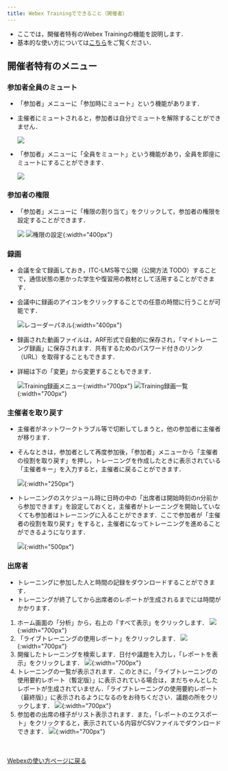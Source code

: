 ```yaml
---
title: Webex Trainingでできること（開催者）
---
```


* ここでは，開催者特有のWebex Trainingの機能を説明します．	
* 基本的な使い方については<a href="do_training" target="_blank">こちら</a>をご覧ください．

## 開催者特有のメニュー

### 参加者全員のミュート

* 「参加者」メニューに「参加時にミュート」という機能があります．
* 主催者にミュートされると，参加者は自分でミュートを解除することができません．

	![](img/webex_training_mute_on_join.png)	

* 「参加者」メニューに「全員をミュート」という機能があり，全員を即座にミュートにすることができます．

	![](img/webex_training_all_mute.png)

### 参加者の権限

* 「参加者」メニューに「権限の割り当て」をクリックして，参加者の権限を設定することができます．

	![](img/webex_training_participants_privileges.png)
	![権限の設定](img/webex_training_privileges.png){:width="400px"}

### 録画

* 会議を全て録画しておき，ITC-LMS等で公開（公開方法 TODO）することで，通信状態の悪かった学生や復習用の教材として活用することができます．
* 会議中に録画のアイコンをクリックすることでの任意の時間に行うことが可能です．

	![レコーダーパネル](img/webex_training_recorder.png){:width="400px"}

* 録画された動画ファイルは，ARF形式で自動的に保存され，「マイトレーニング録画」に保存されます．共有するためのパスワード付きのリンク（URL）を取得することもできます．
* 詳細は下の「変更」から変更することもできます．

	![Training録画メニュー](img/webex_training_record_1.png){:width="700px"}
	![Training録画一覧](img/webex_training_record_2.png){:width="700px"}

### 主催者を取り戻す

* 主催者がネットワークトラブル等で切断してしまうと，他の参加者に主催者が移ります．
* そんなときは，参加者として再度参加後，「参加者」メニューから「主催者の役割を取り戻す」を押し，トレーニングを作成したときに表示されている「主催者キー」を入力すると，主催者に戻ることができます．

	![](img/webex_training_regain_host.png){:width="250px"}

* トレーニングのスケジュール時に日時の中の「出席者は開始時刻のn分前から参加できます」を設定しておくと，主催者がトレーニングを開始していなくても参加者はトレーニングに入ることができます．ここで参加者が「主催者の役割を取り戻す」をすると，主催者になってトレーニングを進めることができるようになります．

	![](img/webex_training_join_before_host.png){:width="500px"}

### 出席者

* トレーニングに参加した人と時間の記録をダウンロードすることができます．
* トレーニングが終了してから出席者のレポートが生成されるまでには時間がかかります．

1. ホーム画面の「分析」から，右上の「すべて表示」をクリックします．
![](img/webex_participants_list_1.png){:width="700px"}
1. 「ライブトレーニングの使用レポート」をクリックします．
![](img/webex_training_participants_list_1.png){:width="700px"}
1. 開催したトレーニングを検索します．日付や議題を入力し，「レポートを表示」をクリックします．
![](img/webex_training_participants_list_2.png){:width="700px"}
1. トレーニングの一覧が表示されます．このときに，「ライブトレーニングの使用要約レポート（暫定版）」に表示されている場合は，まだちゃんとしたレポートが生成されていません．「ライブトレーニングの使用要約レポート（最終版）」に表示されるようになるのをお待ちください．議題の所をクリックします．
![](img/webex_training_participants_list_3.png){:width="700px"}
1. 参加者の出席の様子がリスト表示されます．また，「レポートのエクスポート」をクリックすると，表示されている内容がCSVファイルでダウンロードできます．
![](img/webex_training_participants_list_4.png){:width="700px"}



<br>
<br>
<a href="index" target="_blank">Webexの使い方ページに戻る</a>



